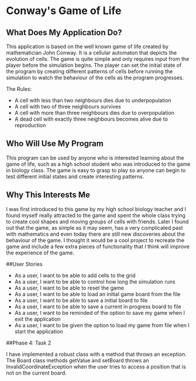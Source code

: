 # Conway's Game of Life

## What Does My Application Do?
This application is based on the well known game of life created by mathematician John Conway. 
It is a cellular automaton that depicts the evolution of cells. The game is quite simple and only
requires input from the player before the simulation begins. The player can set the initial state
of the program by creating different patterns of cells before running the simulation to watch the
behaviour of the cells as the program progresses.

The Rules:
- A cell with less than two neighbours dies due to underpopulation
- A cell with two of three neighbours survives
- A cell with more than three neighbours dies due to overpopulation
- A dead cell with exactly three neighbours becomes alive due to reproduction

## Who Will Use My Program

This program can be used by anyone who is interested 
learning about the game of life, such as a high school student
who was introduced to the game in biology class. The game is easy to grasp 
to play so anyone can begin to test different initial states and create interesting 
patterns.
## Why This Interests Me
I was first introduced to this game by my high school
biology teacher and I found myself really attracted to the
game and spent the whole class trying to create cool shapes and 
moving groups of cells with friends. Later I found out that the 
game, as simple as it may seem, has a very complicated past with mathematics and even today there are still
new discoveries about the behaviour of the game. I thought it would be a cool project 
to recreate the game and include a few extra pieces of 
functionality that I think will improve the experience of
the game.

##User Stories

- As a user, I want to be able to add cells to the grid
- As a user, I want to be able to control how long the simulation runs
- As a user, I want to be able to reset the game
- As a user, I want to be able to load an initial game board from the file
- As a user, I want to be able to save a initial board to file
- As a user, I want to be able to save a current in progress board to file
- As a user, I want to be reminded of the option to save my game when I exit the application
- As a user, I want to be given the option to load my game from file when I start the application

##Phase 4: Task 2

I have implemented a robust class with a method that throws an exception. The Board class methods getValue and setBoard 
throws an InvalidCoordinateException when the  user tries to access a position that is not on the current board.